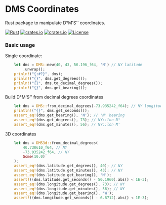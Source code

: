 # DMS Coordinates 
Rust package to manipulate D°M'S'' coordinates.

[![Rust](https://github.com/gwbres/dms-coordinates/actions/workflows/rust.yml/badge.svg?branch=main)](https://github.com/gwbres/dms-coordinates/actions/workflows/rust.yml)
[![crates.io](https://img.shields.io/crates/v/dms-coordinates.svg)](https://crates.io/crates/dms-coordinates)
[![crates.io](https://img.shields.io/crates/d/dms-coordinates.svg)](https://crates.io/crates/dms-coordinates)
[![License](https://img.shields.io/badge/License-Apache%202.0-blue.svg)](https://opensource.org/licenses/Apache-2.0)

### Basic usage 

Single coordinate: 

```rust
    let dms = DMS::new(40, 43, 50.196_f64, 'N') // NY latitude
        .unwrap();
    prinln!("{:#?}", dms);
    prinln!("{}", dms.get_degrees());
    prinln!("{}", dms.to_decimal_degrees());
    prinln!("{}", dms.get_bearing());
```

Build D°M'S'' from decimal degrees coordinates
```rust
    let dms = DMS::from_decimal_degrees(-73.935242_f64); // NY longitude
    println!("{}", dms.get_seconds());
    assert_eq!(dms.get_bearing(), 'N'); // 'N' bearing
    assert_eq!(dms.get_degrees(), 73); // NY::lon D°
    assert_eq!(dms.get_minutes(), 56); // NY::lon M'
```

3D coordinates

```rust
    let dms = DMS3d::from_decimal_degrees(
        40.730610_f64, // NY
        -73.935242_f64, // NY
        Some(10.0)
    );
    assert_eq!(dms.latitude.get_degrees(), 40); // NY
    assert_eq!(dms.latitude.get_minutes(), 43); // NY
    assert_eq!(dms.latitude.get_bearing(), 'N');
    assert!((dms.latitude.get_seconds() - 50.1960).abs() < 1E-3);
    assert_eq!(dms.longitude.get_degrees(), 73); // NY
    assert_eq!(dms.longitude.get_minutes(), 56); // NY
    assert_eq!(dms.longitude.get_bearing(), 'W');
    assert!((dms.longitude.get_seconds() - 6.8712).abs() < 1E-3);
```

